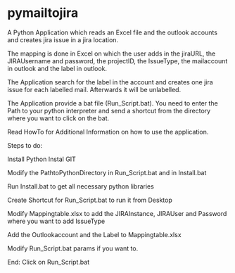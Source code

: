 # pymailtojira

A Python Application which reads an Excel file and the outlook accounts and creates jira issue in a jira location.

The mapping is done in Excel on which the user adds in the jiraURL, the JIRAUsername and password, the projectID, the IssueType, the mailaccount in outlook and the label in outlook.

The Application search for the label in the account and creates one jira issue for each labelled mail. Afterwards it will be unlabelled.


The Application provide a bat file (Run_Script.bat). You need to enter the Path to your python interpreter and send a shortcut from the directory where you want to click on the bat.

Read HowTo for Additional Information on how to use the application.


Steps to do:

Install Python
Instal GIT

Modify the PathtoPythonDirectory in Run_Script.bat and in Install.bat

Run Install.bat to get all necessary python libraries

Create Shortcut for Run_Script.bat to run it from Desktop

Modify Mappingtable.xlsx to add the JIRAInstance, JIRAUser and Password where you want to add IssueType

Add the Outlookaccount and the Label to Mappingtable.xlsx

Modify Run_Script.bat params if you want to.



End: Click on Run_Script.bat
